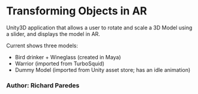 # Transforming Objects in AR

Unity3D application that allows a user to rotate and scale a 3D Model using a slider, and displays the model in AR.

Current shows three models:
- Bird drinker + Wineglass (created in Maya)
- Warrior (imported from TurboSquid)
- Dummy Model (imported from Unity asset store; has an idle animation)

### Author: Richard Paredes